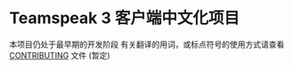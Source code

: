 # Teamspeak 3 客户端中文化项目

本项目仍处于最早期的开发阶段
有关翻译的用词，或标点符号的使用方式请查看 [CONTRIBUTING](https://github.com/EdisonJwa/ts3-translation-zh-cn/blob/master/CONTRIBUTING.md) 文件 (暂定)
